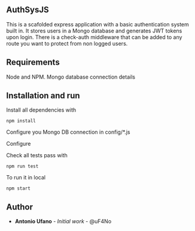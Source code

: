 ## AuthSysJS
This is a scafolded express application with a basic authentication system built in. It stores users in a Mongo database and generates JWT tokens upon login. There is a check-auth middleware that can be added to any route you want to protect from non logged users.

## Requirements
Node and NPM. 
Mongo database connection details

## Installation and run
Install all dependencies with
```
npm install
```
Configure you Mongo DB connection in config/*.js

Configure

Check all tests pass with
```
npm run test
```

To run it in local
```
npm start
```


## Author

* **Antonio Ufano** - *Initial work* - @uF4No
